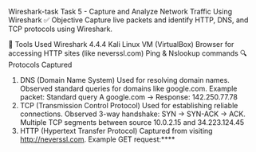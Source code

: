 Wireshark-task
Task 5 - Capture and Analyze Network Traffic Using Wireshark
✅ Objective
Capture live packets and identify HTTP, DNS, and TCP protocols using Wireshark.

🧰 Tools Used
Wireshark 4.4.4
Kali Linux VM (VirtualBox)
Browser for accessing HTTP sites (like neverssl.com)
Ping & Nslookup commands
🔍 Protocols Captured
1. DNS (Domain Name System)
Used for resolving domain names.
Observed standard queries for domains like google.com.
Example packet:
Standard query A google.com → Response: 142.250.77.78
2. TCP (Transmission Control Protocol)
Used for establishing reliable connections.
Observed 3-way handshake: SYN → SYN-ACK → ACK.
Multiple TCP segments between source 10.0.2.15 and 34.223.124.45
3. HTTP (Hypertext Transfer Protocol)
Captured from visiting http://neverssl.com.
Example GET request:****
